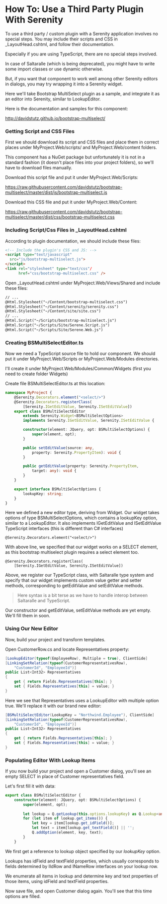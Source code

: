 # How To: Use a Third Party Plugin With Serenity

To use a third party / custom plugin with a Serenity application involves no special steps. You may include their scripts and CSS in _LayoutHead.cshtml, and follow their documentation. 

Especially if you are using TypeScript, there are no special steps involved. 

In case of Saltaralle (which is being deprecated), you might have to write some import classes or use dynamic otherwise.

But, if you want that component to work well among other Serenity editors in dialogs, you may try wrapping it into a Serenity widget.

Here we'll take Bootstrap MultiSelect plugin as a sample, and integrate it as an editor into Serenity, similar to LookupEditor.

Here is the documentation and samples for this component:

http://davidstutz.github.io/bootstrap-multiselect/


### Getting Script and CSS Files

First we should download its script and CSS files and place them in correct places under MyProject.Web/scripts/ and MyProject.Web/content folders.

This component has a NuGet package but unfortunately it is not in a standard fashion (it doesn't place files into your project folders), so we'll have to download files manually.

Download this script file and put it under MyProject.Web/Scripts:

https://raw.githubusercontent.com/davidstutz/bootstrap-multiselect/master/dist/js/bootstrap-multiselect.js

Download this CSS file and put it under MyProject.Web/Content:

https://raw.githubusercontent.com/davidstutz/bootstrap-multiselect/master/dist/css/bootstrap-multiselect.css

### Including Script/Css Files in _LayoutHead.cshtml

According to plugin documentation, we should include these files:

```html
<!-- Include the plugin's CSS and JS: -->
<script type="text/javascript" 
  src="js/bootstrap-multiselect.js">
</script>
<link rel="stylesheet" type="text/css"/
      href="css/bootstrap-multiselect.css" />
```

Open _LayoutHead.cshtml under MyProject.Web/Views/Shared and include these files:

```html
// ...
@Html.Stylesheet("~/Content/bootstrap-multiselect.css")
@Html.Stylesheet("~/Content/serenity/serenity.css")
@Html.Stylesheet("~/Content/site/site.css")
// ...
@Html.Script("~/Scripts/bootstrap-multiselect.js")
@Html.Script("~/Scripts/Site/Serene.Script.js")
@Html.Script("~/Scripts/Site/Serene.Web.js")
```


### Creating BSMultiSelectEditor.ts

Now we need a TypeScript source file to hold our component. We should put it under MyProject.Web/Scripts or MyProject.Web/Modules directories.

I'll create it under MyProject.Web/Modules/Common/Widgets (first you need to create folder Widgets)

Create file BSMultiSelectEditor.ts at this location:

```ts
namespace MyProject {
    @Serenity.Decorators.element("<select/>")
    @Serenity.Decorators.registerClass(
        [Serenity.IGetEditValue, Serenity.ISetEditValue])
    export class BSMultiSelectEditor
        extends Serenity.Widget<BSMultiSelectOptions>
        implements Serenity.IGetEditValue, Serenity.ISetEditValue {

        constructor(element: JQuery, opt: BSMultiSelectOptions) {
            super(element, opt);
        }

        public setEditValue(source: any, 
            property: Serenity.PropertyItem): void {
        }

        public getEditValue(property: Serenity.PropertyItem, 
            target: any): void {
        }
    }

    export interface BSMultiSelectOptions {
        lookupKey: string;
    }
}
```

Here we defined a new editor type, deriving from Widget. Our widget takes options of type BSMultiSelectOptions, which contains a lookupKey option, similar to a LookupEditor. It also implements IGetEditValue and ISetEditValue TypeScript interfaces (this is different than C# interfaces)

`@Serenity.Decorators.element("<select/>")`

With above line, we specified that our widget works on a SELECT element, as this bootstrap multiselect plugin requires a select element too.

```
@Serenity.Decorators.registerClass(
    [Serenity.IGetEditValue, Serenity.ISetEditValue])
```

Above, we register our TypeScript class, with Saltaralle type system and specify that our widget implements custom value getter and setter methods, corresponding to getEditValue and setEditValue methods.

> Here syntax is a bit terse as we have to handle interop between Saltaralle and TypeScript.

Our constructor and getEditValue, setEditValue methods are yet empty. We'll fill them in soon.


### Using Our New Editor

Now, build your project and transform templates. 

Open CustomerRow.cs and locate Representatives property:

```cs
[LookupEditor(typeof(EmployeeRow), Multiple = true), ClientSide]
[LinkingSetRelation(typeof(CustomerRepresentativesRow), 
    "CustomerId", "EmployeeId")]
public List<Int32> Representatives
{
    get { return Fields.Representatives[this]; }
    set { Fields.Representatives[this] = value; }
}
```

Here we see that Representatives uses a LookupEditor with multiple option true. We'll replace it with our brand new editor:

```cs
[BSMultiSelectEditor(LookupKey = "Northwind.Employee"), ClientSide]
[LinkingSetRelation(typeof(CustomerRepresentativesRow), 
    "CustomerId", "EmployeeId")]
public List<Int32> Representatives
{
    get { return Fields.Representatives[this]; }
    set { Fields.Representatives[this] = value; }
}
```


### Populating Editor With Lookup Items

If you now build your project and open a Customer dialog, you'll see an empty SELECT in place of Customer representatives field.

Let's first fill it with data:

```ts
export class BSMultiSelectEditor {
    constructor(element: JQuery, opt: BSMultiSelectOptions) {
        super(element, opt);
        
        let lookup = Q.getLookup(this.options.lookupKey) as Q.Lookup<any>;
        for (let item of lookup.get_items()) {
            let key = item[lookup.get_idField()];
            let text = item[lookup.get_textField()] || '';
            Q.addOption(element, key, text);
        }        
    }
```

We first get a reference to lookup object specified by our *lookupKey* option.

Lookups has idField and textField properties, which usually corresponds to fields determined by IIdRow and INameRow interfaces on your lookup row.

We enumerate all items in lookup and determine key and text properties of those items, using idField and textField properties.

Now save file, and open Customer dialog again. You'll see that this time options are filled.

